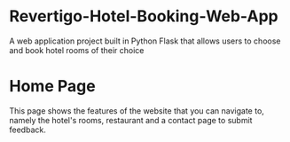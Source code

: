 # Revertigo-Hotel-Booking-Web-App
A web application project built in Python Flask that allows users to choose and book hotel rooms of their choice

# Home Page
This page shows the features of the website that you can navigate to, namely the hotel's rooms, restaurant and a contact page to submit feedback.
